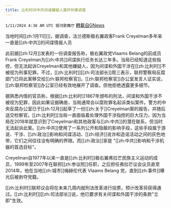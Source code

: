 ```yaml
---
title: 比利时对中共间谍嫌疑人展开刑事调查
---
```

`1/11/2024 4:38 AM UTC 银河歌舞厅` [轉載自GNews](https://gnews.org/articles/2207334)

当地时间[[zh:1月11日]]，据调查，法兰德斯极右翼政客Frank Creyelman多年来一直是[[zh:中共]]的间谍情报人员

此前据[[zh:12月]]发表的一份调查报告称，极右翼政党Vlaams Belang的前成员Frank Creyelman为[[zh:中共]]间谍执行任务长达三年多。当局已经知道这些指控，但无法起诉Creyelman和其他嫌疑人，因为间谍和外国干涉在[[zh:比利时]]不被视为刑事犯罪。不过，[[zh:比利时]][[zh:司法部长]]周三表示，联邦警察局反腐部门已将此案移交给[[zh:联邦检察官]]。[[zh:联邦检察官]]办公室发言人证实说，[[zh:联邦检察官]]办公室已经有效地展开了调查。但他拒绝透露更多细节。

据熟悉内情的官员称，根据[[zh:比利时]]1867年颁布的刑法，间谍和外国干涉不被视为犯罪，因此如果证据确凿，当局通常会以腐败罪名起诉类似案件。警方的中央反腐办公室已于[[zh:12月]]起草了一份[[zh:关于]]Creyelman案的报告，并随后送交检察官。[[zh:比利时]]当局一直面临着处理外国干涉指控的巨大压力，因为当局在2018年就意识到了Creyelman和其他政客与[[zh:中共]]的潜在联系，但当时无法起诉此案。[[zh:中共]]使用了一系列公开和隐蔽的影响手段，这些手段属于游说、干涉、[[zh:政治]]影响和间谍活动、[[zh:经济]]讹诈和造谣活动之间的灰色地带，它们之间往往没有明确的界限。而[[zh:政治]]家是 "[[zh:中共]]影响和干涉机器的首选目标"。

Creyelman自1977年以来一直是[[zh:比利时]]极右翼弗拉芒民族主义运动的成员，1999年至2007年在联邦[[zh:参议院]]任职，之后担任弗拉芒议会议员直至2014年。他在当地[[zh:城市]]梅赫伦代表 Vlaams Belang 党，直到[[zh:事件]]曝光后被剥夺党籍。

[[zh:比利时]]联邦议会将在未来几周内就刑法改革进行投票，预计改革将获得通过。[[zh:比利时]][[zh:司法部长]]说，他已要求有关间谍和外国干涉的条款"立即"生效。
